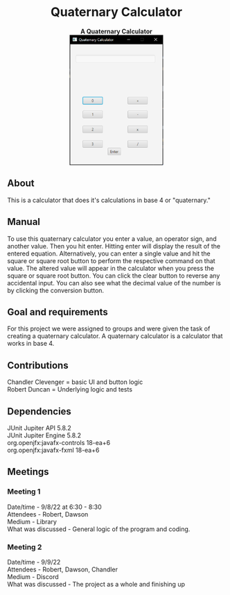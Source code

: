 <h1 align="center">Quaternary Calculator</h1>
<p align="center"><strong>A Quaternary Calculator</strong>
<br/>
<img height="300" align="center" src="./calc.PNG"/>

## About

This is a calculator that does it's calculations in base 4 or "quaternary."

## Manual

To use this quaternary calculator you enter a value, an operator sign, and another value. Then you hit enter. 
Hitting enter will display the result of the entered equation. Alternatively, you can enter a single value and hit the square or square root button to perform the respective command on that value. The altered value will appear in the calculator when you press the square or square root button. You can click the clear button to reverse any accidental input. You can also see what the decimal value of the number is by clicking the conversion button.

## Goal and requirements

For this project we were assigned to groups and were given the task of creating a quaternary calculator.
A quaternary calculator is a calculator that works in base 4.

## Contributions
Chandler Clevenger = basic UI and button logic <br>
Robert Duncan = Underlying logic and tests <br>

## Dependencies
JUnit Jupiter API 5.8.2<br>
JUnit Jupiter Engine 5.8.2<br>
org.openjfx:javafx-controls 18-ea+6<br>
org.openjfx:javafx-fxml 18-ea+6<br>

## Meetings
### Meeting 1
Date/time - 9/8/22 at 6:30 - 8:30 <br>
Attendees - Robert, Dawson <br>
Medium - Library <br>
What was discussed - General logic of the program and coding. <br>

### Meeting 2 
Date/time - 9/9/22 <br>
Attendees - Robert, Dawson, Chandler <br>
Medium - Discord <br>
What was discussed - The project as a whole and finishing up <br>
